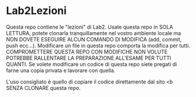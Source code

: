 # Lab2Lezioni

Questa repo contiene le "lezioni" di Lab2.
Usate questa repo in SOLA LETTURA, potete clonarla tranquillamente nel vostro ambiente locale
ma NON DOVETE ESEGUIRE ALCUN COMANDO DI MODIFICA (add, commit, push ecc...). Modificare un file in questa repo comporta la modifica per tutti.
COMPROMETTERE QUESTA REPO CON MODIFICHE NON VOLUTE POTREBBE RALLENTARE LA PREPARAZIONE ALL'ESAME PER TUTTI QUANTI.
Se volete modificare un codice di questa repo siete pregati di farne una copia privata e lavorare con quella.

L'uso consigliato è quello di copiare il codice direttamente dal sito <b SENZA CLONARE </b> questa repo.
